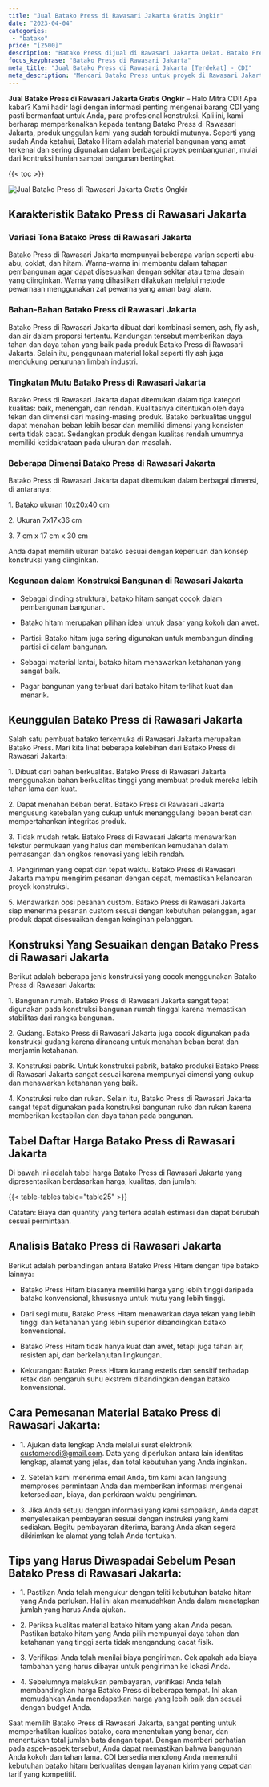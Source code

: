 ```yaml
---
title: "Jual Batako Press di Rawasari Jakarta Gratis Ongkir"
date: "2023-04-04"
categories:
 - "batako"
price: "[2500]"
description: "Batako Press dijual di Rawasari Jakarta Dekat. Batako Press ini sering digunakan dalam proyek pembangunan sebagai bahan bangunan dinding yang kuat dan tahan lama. Silakan hubungi kami untuk informasi lebih lanjut."
focus_keyphrase: "Batako Press di Rawasari Jakarta"
meta_title: "Jual Batako Press di Rawasari Jakarta [Terdekat] - CDI"
meta_description: "Mencari Batako Press untuk proyek di Rawasari Jakarta? Kami menawarkan Batako Press berkualitas untuk material dinding. Raih penawaran terbaik sekarang."
---
```


**Jual Batako Press di Rawasari Jakarta Gratis Ongkir** – Halo Mitra CDI! Apa kabar? Kami hadir lagi dengan informasi penting mengenai barang CDI yang pasti bermanfaat untuk Anda, para profesional konstruksi. Kali ini, kami berharap memperkenalkan kepada tentang Batako Press di Rawasari Jakarta, produk unggulan kami yang sudah terbukti mutunya. Seperti yang sudah Anda ketahui, Batako Hitam adalah material bangunan yang amat terkenal dan sering digunakan dalam berbagai proyek pembangunan, mulai dari kontruksi hunian sampai bangunan bertingkat.

{{< toc >}}

![Jual Batako Press di Rawasari Jakarta Gratis Ongkir](/images/batako/batako-press-21.jpg)

## Karakteristik Batako Press di Rawasari Jakarta

### Variasi Tona Batako Press di Rawasari Jakarta

Batako Press di Rawasari Jakarta mempunyai beberapa varian seperti abu-abu, coklat, dan hitam. Warna-warna ini membantu dalam tahapan pembangunan agar dapat disesuaikan dengan sekitar atau tema desain yang diinginkan. Warna yang dihasilkan dilakukan melalui metode pewarnaan menggunakan zat pewarna yang aman bagi alam.

### Bahan-Bahan Batako Press di Rawasari Jakarta

Batako Press di Rawasari Jakarta dibuat dari kombinasi semen, ash, fly ash, dan air dalam proporsi tertentu. Kandungan tersebut memberikan daya tahan dan daya tahan yang baik pada produk Batako Press di Rawasari Jakarta. Selain itu, penggunaan material lokal seperti fly ash juga mendukung penurunan limbah industri.

### Tingkatan Mutu Batako Press di Rawasari Jakarta

Batako Press di Rawasari Jakarta dapat ditemukan dalam tiga kategori kualitas: baik, menengah, dan rendah. Kualitasnya ditentukan oleh daya tekan dan dimensi dari masing-masing produk. Batako berkualitas unggul dapat menahan beban lebih besar dan memiliki dimensi yang konsisten serta tidak cacat. Sedangkan produk dengan kualitas rendah umumnya memiliki ketidakrataan pada ukuran dan masalah.

### Beberapa Dimensi Batako Press di Rawasari Jakarta

Batako Press di Rawasari Jakarta dapat ditemukan dalam berbagai dimensi, di antaranya:

1\. Batako ukuran 10x20x40 cm

2\. Ukuran 7x17x36 cm

3\. 7 cm x 17 cm x 30 cm

Anda dapat memilih ukuran batako sesuai dengan keperluan dan konsep konstruksi yang diinginkan.

### Kegunaan dalam Konstruksi Bangunan di Rawasari Jakarta

*   Sebagai dinding struktural, batako hitam sangat cocok dalam pembangunan bangunan.

*   Batako hitam merupakan pilihan ideal untuk dasar yang kokoh dan awet.

*   Partisi: Batako hitam juga sering digunakan untuk membangun dinding partisi di dalam bangunan.

*   Sebagai material lantai, batako hitam menawarkan ketahanan yang sangat baik.

*   Pagar bangunan yang terbuat dari batako hitam terlihat kuat dan menarik.

## Keunggulan Batako Press di Rawasari Jakarta

Salah satu pembuat batako terkemuka di Rawasari Jakarta merupakan Batako Press. Mari kita lihat beberapa kelebihan dari Batako Press di Rawasari Jakarta:

1\.  Dibuat dari bahan berkualitas. Batako Press di Rawasari Jakarta menggunakan bahan berkualitas tinggi yang membuat produk mereka lebih tahan lama dan kuat.

2\.  Dapat menahan beban berat. Batako Press di Rawasari Jakarta mengusung ketebalan yang cukup untuk menanggulangi beban berat dan mempertahankan integritas produk.

3\.  Tidak mudah retak. Batako Press di Rawasari Jakarta menawarkan tekstur permukaan yang halus dan memberikan kemudahan dalam pemasangan dan ongkos renovasi yang lebih rendah.

4\.  Pengiriman yang cepat dan tepat waktu. Batako Press di Rawasari Jakarta mampu mengirim pesanan dengan cepat, memastikan kelancaran proyek konstruksi.

5\.  Menawarkan opsi pesanan custom. Batako Press di Rawasari Jakarta siap menerima pesanan custom sesuai dengan kebutuhan pelanggan, agar produk dapat disesuaikan dengan keinginan pelanggan.

## Konstruksi Yang Sesuaikan dengan Batako Press di Rawasari Jakarta

Berikut adalah beberapa jenis konstruksi yang cocok menggunakan Batako Press di Rawasari Jakarta:

1\.  Bangunan rumah. Batako Press di Rawasari Jakarta sangat tepat digunakan pada konstruksi bangunan rumah tinggal karena memastikan stabilitas dari rangka bangunan.

2\.  Gudang. Batako Press di Rawasari Jakarta juga cocok digunakan pada konstruksi gudang karena dirancang untuk menahan beban berat dan menjamin ketahanan.

3\.  Konstruksi pabrik. Untuk konstruksi pabrik, batako produksi Batako Press di Rawasari Jakarta sangat sesuai karena mempunyai dimensi yang cukup dan menawarkan ketahanan yang baik.

4\.  Konstruksi ruko dan rukan. Selain itu, Batako Press di Rawasari Jakarta sangat tepat digunakan pada konstruksi bangunan ruko dan rukan karena memberikan kestabilan dan daya tahan pada bangunan.

## Tabel Daftar Harga Batako Press di Rawasari Jakarta

Di bawah ini adalah tabel harga Batako Press di Rawasari Jakarta yang dipresentasikan berdasarkan harga, kualitas, dan jumlah:

{{< table-tables table="table25" >}}

Catatan: Biaya dan quantity yang tertera adalah estimasi dan dapat berubah sesuai permintaan.

## Analisis Batako Press di Rawasari Jakarta

Berikut adalah perbandingan antara Batako Press Hitam dengan tipe batako lainnya:

*   Batako Press Hitam biasanya memiliki harga yang lebih tinggi daripada batako konvensional, khususnya untuk mutu yang lebih tinggi.

*   Dari segi mutu, Batako Press Hitam menawarkan daya tekan yang lebih tinggi dan ketahanan yang lebih superior dibandingkan batako konvensional.

*   Batako Press Hitam tidak hanya kuat dan awet, tetapi juga tahan air, resisten api, dan berkelanjutan lingkungan.

*   Kekurangan: Batako Press Hitam kurang estetis dan sensitif terhadap retak dan pengaruh suhu ekstrem dibandingkan dengan batako konvensional.

## Cara Pemesanan Material Batako Press di Rawasari Jakarta:

*   1\. Ajukan data lengkap Anda melalui surat elektronik customercdi@gmail.com. Data yang diperlukan antara lain identitas lengkap, alamat yang jelas, dan total kebutuhan yang Anda inginkan.

*   2\. Setelah kami menerima email Anda, tim kami akan langsung memproses permintaan Anda dan memberikan informasi mengenai ketersediaan, biaya, dan perkiraan waktu pengiriman.

*   3\. Jika Anda setuju dengan informasi yang kami sampaikan, Anda dapat menyelesaikan pembayaran sesuai dengan instruksi yang kami sediakan. Begitu pembayaran diterima, barang Anda akan segera dikirimkan ke alamat yang telah Anda tentukan.

## Tips yang Harus Diwaspadai Sebelum Pesan Batako Press di Rawasari Jakarta:

*   1\. Pastikan Anda telah mengukur dengan teliti kebutuhan batako hitam yang Anda perlukan. Hal ini akan memudahkan Anda dalam menetapkan jumlah yang harus Anda ajukan.

*   2\. Periksa kualitas material batako hitam yang akan Anda pesan. Pastikan batako hitam yang Anda pilih mempunyai daya tahan dan ketahanan yang tinggi serta tidak mengandung cacat fisik.

*   3\. Verifikasi Anda telah menilai biaya pengiriman. Cek apakah ada biaya tambahan yang harus dibayar untuk pengiriman ke lokasi Anda.

*   4\. Sebelumnya melakukan pembayaran, verifikasi Anda telah membandingkan harga Batako Press di beberapa tempat. Ini akan memudahkan Anda mendapatkan harga yang lebih baik dan sesuai dengan budget Anda.

Saat memilih Batako Press di Rawasari Jakarta, sangat penting untuk memperhatikan kualitas batako, cara menentukan yang benar, dan menentukan total jumlah bata dengan tepat. Dengan memberi perhatian pada aspek-aspek tersebut, Anda dapat memastikan bahwa bangunan Anda kokoh dan tahan lama. CDI bersedia menolong Anda memenuhi kebutuhan batako hitam berkualitas dengan layanan kirim yang cepat dan tarif yang kompetitif.